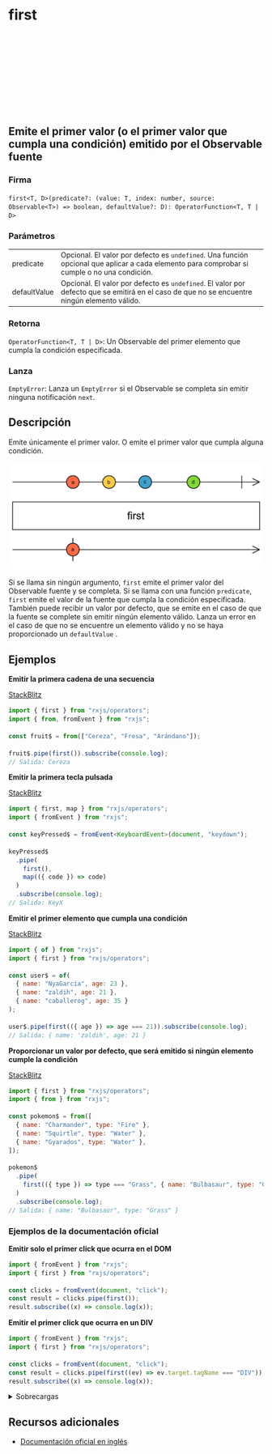 <div class="page-heading">

# first

<a target="_blank" href="https://github.com/ReactiveX/rxjs/blob/master/src/internal/operators/first.ts">
<svg>
  <use xlink:href="/assets/icons/github.svg#github"></use>
</svg>
</a>
</div>

<h2 class="subtitle"> Emite el primer valor (o el primer valor que cumpla una condición) emitido por el Observable fuente
</h2>

### Firma

`first<T, D>(predicate?: (value: T, index: number, source: Observable<T>) => boolean, defaultValue?: D): OperatorFunction<T, T | D>`

### Parámetros

<table>
<tr><td>predicate</td><td>Opcional. El valor por defecto es <code>undefined</code>.
Una función opcional que aplicar a cada elemento para comprobar si cumple o no una condición.</td></tr>
<tr><td>defaultValue</td><td>Opcional. El valor por defecto es <code>undefined</code>.
El valor por defecto que se emitirá en el caso de que no se encuentre ningún elemento válido.</td></tr>
</table>

### Retorna

`OperatorFunction<T, T | D>`: Un Observable del primer elemento que cumpla la condición especificada.

### Lanza

`EmptyError`: Lanza un `EmptyError` si el Observable se completa sin emitir ninguna notificación `next`.

## Descripción

Emite únicamente el primer valor. O emite el primer valor que cumpla alguna condición.

<img src="assets/images/marble-diagrams/filtering/first.png" alt="Diagrama de canicas del operador first">

Si se llama sin ningún argumento, `first` emite el primer valor del Observable fuente y se completa. Si se llama con una función `predicate`, `first` emite el valor de la fuente que cumpla la condición especificada. También puede recibir un valor por defecto, que se emite en el caso de que la fuente se complete sin emitir ningún elemento válido.
Lanza un error en el caso de que no se encuentre un elemento válido y no se haya proporcionado un `defaultValue` .

## Ejemplos

**Emitir la primera cadena de una secuencia**

<a target="_blank" href="https://stackblitz.com/edit/rxjs-first-1?file=index.ts">StackBlitz</a>

```javascript
import { first } from "rxjs/operators";
import { from, fromEvent } from "rxjs";

const fruit$ = from(["Cereza", "Fresa", "Arándano"]);

fruit$.pipe(first()).subscribe(console.log);
// Salida: Cereza
```

**Emitir la primera tecla pulsada**

<a target="_blank" href="https://stackblitz.com/edit/rxjs-rxjs-first-2?file=index.ts">StackBlitz</a>

```typescript
import { first, map } from "rxjs/operators";
import { fromEvent } from "rxjs";

const keyPressed$ = fromEvent<KeyboardEvent>(document, "keydown");

keyPressed$
  .pipe(
    first(),
    map(({ code }) => code)
  )
  .subscribe(console.log);
// Salida: KeyX
```

**Emitir el primer elemento que cumpla una condición**

<a target="_blank" href="https://stackblitz.com/edit/rxjs-first-3?file=index.ts">StackBlitz</a>

```javascript
import { of } from "rxjs";
import { first } from "rxjs/operators";

const user$ = of(
  { name: "NyaGarcía", age: 23 },
  { name: "zaldih", age: 21 },
  { name: "caballerog", age: 35 }
);

user$.pipe(first(({ age }) => age === 21)).subscribe(console.log);
// Salida: { name: 'zaldih', age: 21 }
```

**Proporcionar un valor por defecto, que será emitido si ningún elemento cumple la condición**

<a target="_blank" href="https://stackblitz.com/edit/rxjs-first-4?file=index.ts">StackBlitz</a>

```javascript
import { first } from "rxjs/operators";
import { from } from "rxjs";

const pokemon$ = from([
  { name: "Charmander", type: "Fire" },
  { name: "Squirtle", type: "Water" },
  { name: "Gyarados", type: "Water" },
]);

pokemon$
  .pipe(
    first(({ type }) => type === "Grass", { name: "Bulbasaur", type: "Grass" })
  )
  .subscribe(console.log);
// Salida: { name: "Bulbasaur", type: "Grass" }
```

### Ejemplos de la documentación oficial

**Emitir solo el primer click que ocurra en el DOM**

```javascript
import { fromEvent } from "rxjs";
import { first } from "rxjs/operators";

const clicks = fromEvent(document, "click");
const result = clicks.pipe(first());
result.subscribe((x) => console.log(x));
```

**Emitir el primer click que ocurra en un DIV**

```javascript
import { fromEvent } from "rxjs";
import { first } from "rxjs/operators";

const clicks = fromEvent(document, "click");
const result = clicks.pipe(first((ev) => ev.target.tagName === "DIV"));
result.subscribe((x) => console.log(x));
```

<details>
<summary>Sobrecargas</summary>
<div class="overload-container">

<div class="overload-section">

### Firma

`first(predicate?: null, defaultValue?: D): OperatorFunction<T, T | D>`

### Parameters

<table>
<tr><td>predicate</td><td>Opcional. El valor por defecto es <code>undefined</code>.
Tipo: <code>null</code>.</td></tr>
<tr><td>defaultValue</td><td>Opcional. El valor por defecto es <code>undefined</code>.
Tipo: <code>D</code>.</td></tr>
</table>

### Retorna

`OperatorFunction<T, T | D>`

</div>

<div class="overload-section">

### Firma

`first(predicate: (value: T, index: number, source: Observable<T>) => value is S, defaultValue?: S): OperatorFunction<T, S>`

### Parameters

<table>
<tr><td>predicate</td><td>Tipo: <code>(value: T, index: number, source: Observable) => value is S</code>.</td></tr>
<tr><td>defaultValue</td><td>Opcional. El valor por defecto es <code>undefined</code>.
Tipo: <code>S</code>.</td></tr>
</table>

### Retorna

`OperatorFunction<T, S>`

</div>

<div class="overload-section">

### Firma

`first(predicate: (value: T, index: number, source: Observable<T>) => boolean, defaultValue?: D): OperatorFunction<T, T | D>`

### Parameters

<table>
<tr><td>predicate</td><td>Tipo: <code>(value: T, index: number, source: Observable) => boolean</code>.</td></tr>
<tr><td>defaultValue</td><td>Opcional. El valor por defecto es <code>undefined</code>.
Tipo: <code>D</code>.</td></tr>
</table>

### Retorna

`OperatorFunction<T, T | D>`

</div>

</div>
</details>

## Recursos adicionales

- [Documentación oficial en inglés](https://rxjs-dev.firebaseapp.com/api/operators/first)
